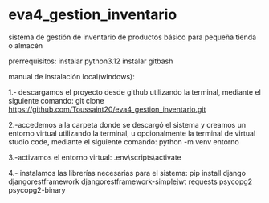 # eva4_gestion_inventario
sistema de gestión de inventario de productos básico para pequeña tienda o almacén 

prerrequisitos:
instalar python3.12
instalar gitbash

manual de instalación local(windows):

1.- descargamos el proyecto desde github utilizando la terminal, mediante el siguiente comando:
git clone https://github.com/Toussaint20/eva4_gestion_inventario.git

2.-accedemos a la carpeta donde se descargó el sistema y creamos un entorno virtual utilizando la terminal, u opcionalmente la terminal de virtual studio code, mediante el siguiente comando:
python -m venv entorno

3.-activamos el entorno virtual:
.env\scripts\activate

4.- instalamos las librerías necesarias para el sistema:
pip install django djangorestframework djangorestframework-simplejwt requests psycopg2 psycopg2-binary
